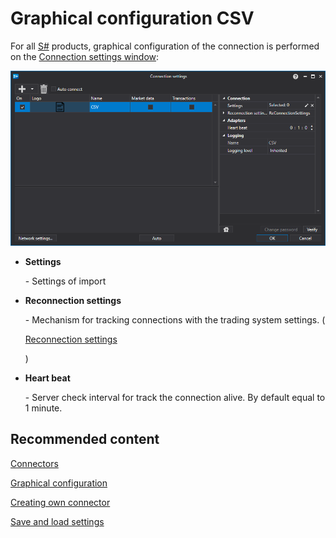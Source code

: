 # Graphical configuration CSV

For all [S\#](StockSharpAbout.md) products, graphical configuration of the connection is performed on the [Connection settings window](API_UI_ConnectorWindow.md):

![API GUI Settings CSV](../images/API_GUI_Settings_CSV.png)

- **Settings**

   \- Settings of import
- **Reconnection settings**

   \- Mechanism for tracking connections with the trading system settings. (

  [Reconnection settings](Reconnect.md)

  )
- **Heart beat**

   \- Server check interval for track the connection alive. By default equal to 1 minute.

## Recommended content

[Connectors](API_Connectors.md)

[Graphical configuration](API_ConnectorsUIConfiguration.md)

[Creating own connector](ConnectorCreating.md)

[Save and load settings](API_Connectors_SaveConnectorSettings.md)
